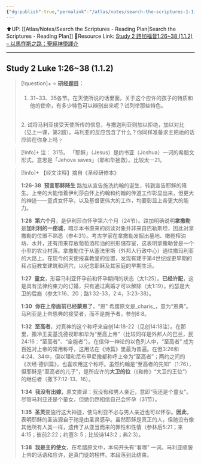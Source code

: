```yaml
---
{"dg-publish":true,"permalink":"/atlas/notes/search-the-scriptures-1-1-2-luke-1-26-38/","noteIcon":""}
---
```


⬆️UP: [[Atlas/Notes/Search the Scriptures - Reading Plan\|Search the Scriptures - Reading Plan]]
🔗Resource Link: [Study 2 路加福音1:26\~38 (1.1.2) – 以馬忤斯之路：聖經神學譯介](https://yimawusi.net/2021/12/01/study-2-luke-1_26_38/)

---

## **Study 2 Luke 1:26~38** (1.1.2)

> [!question]+ ⭐ **研经题目：**
> 
> 1. 31~33、35各节。在天使所说的话里面，关于这个应许的孩子的特质和他的使命，有多少特色可以辨别出来呢？试列举那些特色。
> <br>
> 2. 试将马利亚接受天使所传的信息，与撒迦利亚则加以拒绝，加以对比（见上一课，第2题）。马利亚的反应包含了什么？你同样准备求主把祂的话应验在你身上吗﹖

> [!info]+ 注：
> 31节。 「耶稣」（Jesus）是约书亚（Joshua）一词的希腊文形式，意思是「Jehova saves」（耶和华拯救）。比较太一21。

> [!info]+ 【经文注释】摘自《圣经研修本》
> 
> **1:26-38**   **预言耶稣降生**
> 路加从宣告施洗约翰的诞生，转到宣告耶稣的降生。上帝的大能借着伊利莎白怀上约翰和约翰的传道工作彰显出来，但更大的神迹——童贞女怀孕，以及基督更伟大的工作，均要彰显上帝更大的能力。
> 
> **1:26** 
> **第六个月**，是伊利莎白怀孕第六个月（24节）。路加明确说明**拿撒勒**是**加利利的一座城**，暗示本书原来的阅读对象并非来自巴勒斯坦，因此对拿撒勒的位置不熟悉（参4:31）。考古学家在拿撒勒发掘出墓地、橄榄榨油坊、水井，还有用来存放葡萄酒和油的拱形储存室，这表明拿撒勒曾是一个小型的农业村落。拿撒勒位于从塞法里斯（外邦人行政中心）通往撒玛利亚的大路上。在现今的天使报喜教堂的位置，发现有建于第4世纪或更早期的拜占庭教堂建筑和洞穴，以纪念耶稣及其家庭的早期生活。
> 
> **1:27** 
> **童女**，形容马利亚怀孕前和怀孕期间的状态（太1:25）。**已经许配**，这是具有法律约束力的订婚，只有通过离婚才可以解除（太1:19）。约瑟是大卫的后裔（参太1:16、20；路1:32-33，2:4，3:23-38）。
> 
> **1:30** 
> **你在上帝面前已经蒙恩了**，“恩” 希腊原文是_charis_，意为“恩典”。马利亚是上帝恩典的接受者，而不是施予者，参创6:8。
> 
> **1:32** 
> **至高者**，对真神的这个称呼来自创14:18-22（见创14:18注）。在那里，撒冷王麦基洗德视耶和华为“至高上帝”（比较同样是外邦人的巴兰，民24:16：“至高者”、“全能者”）。在信仰一神论的以色列人中，“至高者” 成为百姓对上帝的常用称呼，这用法在《诗篇》里最为普遍。在但3:26和4:24、34中，但以理和尼布甲尼撒都称呼上帝为“至高者”；两约之间的《次经·德训篇》，也喜欢用这个称呼。虽然约翰是“至高者的先知”（1:76），但耶稣是“至高者的儿子”，是所应许的**大卫的位**（《和修》“大卫的王位”）的继任者（撒下7:12-13、16）。
> 
> **1:34** 
> **我没有出嫁**，原文直译：我没有和男人亲近，意即“我还是个童女”。尽管马利亚还是个童女，但她仍然相信自己会怀孕（31节）。
> 
> **1:35** 
> **圣灵**要施行这大神迹，使马利亚不必与男人亲近也可以怀孕。**因此**，表明耶稣的圣洁源自于祂是由圣灵感孕。虽然耶稣是真正的人，但祂没有像其他所有人类一样，遗传了从亚当而来的罪性和性情（参林后5:21；来4:15；彼前2:22；约壹3: 5；比较诗143:2；弗2:3）。
> 
> **1:38** 
> **我是主的使女**，在希腊原文中，本句开头有“看哪” 一词。马利亚顺服上帝的话语和应许，是真门徒的榜样。本段落到此结束。